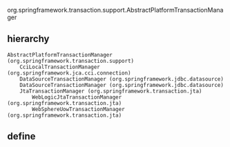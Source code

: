 org.springframework.transaction.support.AbstractPlatformTransactionManager

## hierarchy
```
AbstractPlatformTransactionManager (org.springframework.transaction.support)
    CciLocalTransactionManager (org.springframework.jca.cci.connection)
    DataSourceTransactionManager (org.springframework.jdbc.datasource)
    DataSourceTransactionManager (org.springframework.jdbc.datasource)
    JtaTransactionManager (org.springframework.transaction.jta)
        WebLogicJtaTransactionManager (org.springframework.transaction.jta)
        WebSphereUowTransactionManager (org.springframework.transaction.jta)
```
## define